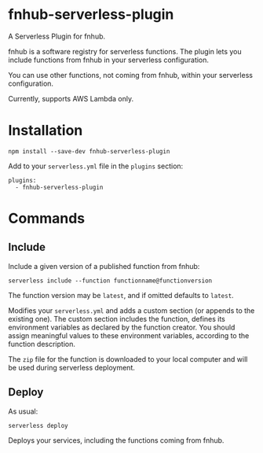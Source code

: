 # fnhub-serverless-plugin

A Serverless Plugin for fnhub. 

fnhub is a software registry for serverless functions. The plugin lets you include functions from fnhub in your serverless configuration. 

You can use other functions, not coming from fnhub, within your serverless configuration. 

Currently, supports AWS Lambda only.

# Installation 

    npm install --save-dev fnhub-serverless-plugin

Add to your `serverless.yml` file in the `plugins` section:

    plugins:
      - fnhub-serverless-plugin

# Commands

## Include

Include a given version of a published function from fnhub:

    serverless include --function functionname@functionversion

The function version may be `latest`, and if omitted defaults to `latest`.

Modifies your `serverless.yml` and adds a custom section (or appends to the existing one). The custom section includes the function, defines its environment variables as declared by the function creator. You should assign meaningful values to these environment variables, according to the function description.

The `zip` file for the function is downloaded to your local computer and will be used during serverless deployment.

## Deploy

As usual:

    serverless deploy

Deploys your services, including the functions coming from fnhub.